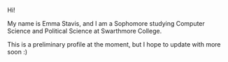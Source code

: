 Hi!

My name is Emma Stavis, and I am a Sophomore studying Computer Science and Political Science at Swarthmore College. 

This is a preliminary profile at the moment, but I hope to update with more soon :)
